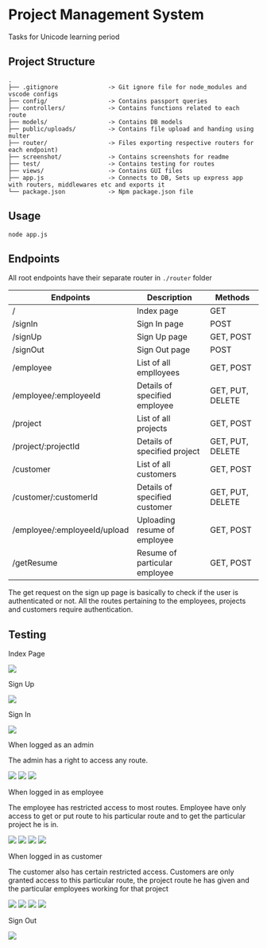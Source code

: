 # Project Management System
Tasks for Unicode learning period

## Project Structure

```
.
├── .gitignore              -> Git ignore file for node_modules and vscode configs
├── config/                 -> Contains passport queries
├── controllers/            -> Contains functions related to each route
├── models/                 -> Contains DB models
├── public/uploads/         -> Contains file upload and handing using multer
├── router/                 -> Files exporting respective routers for each endpoint)
├── screenshot/             -> Contains screenshots for readme
├── test/                   -> Contains testing for routes
├── views/                  -> Contains GUI files
├── app.js                  -> Connects to DB, Sets up express app with routers, middlewares etc and exports it
└── package.json            -> Npm package.json file
```
## Usage
```
node app.js
```
## Endpoints
All root endpoints have their separate router in `./router` folder

|Endpoints                    |Description                                                                      |Methods               |
|-----------------------------|---------------------------------------------------------------------------------|----------------------|
|/                            |Index page                                                                       |GET                   |
|/signIn                      |Sign In page                                                                     |POST                  |
|/signUp                      |Sign Up page                                                                     |GET, POST             |
|/signOut                     |Sign Out page                                                                    |POST                  |
|/employee                    |List of all emplloyees                                                           |GET, POST             |
|/employee/:employeeId        |Details of specified employee                                                    |GET, PUT, DELETE      |
|/project                     |List of all projects                                                             |GET, POST             |
|/project/:projectId          |Details of specified project                                                     |GET, PUT, DELETE      |
|/customer                    |List of all customers                                                            |GET, POST             |
|/customer/:customerId        |Details of specified customer                                                    |GET, PUT, DELETE      |
|/employee/:employeeId/upload |Uploading resume of employee                                                     |GET, POST             |
|/getResume                   |Resume of particular employee                                                    |GET, POST             |

The get request on the sign up page is basically to check if the user is authenticated or not. All the routes pertaining to the employees, projects and customers require authentication.

## Testing

Index Page

<img src="screenshot/index.jpg">

Sign Up

<img src="screenshot/signup.jpg">

Sign In

<img src="screenshot/signin.jpg">

When logged as an admin

The admin has a right to access any route.

<img src="screenshot/admin1.jpg">

<img src="screenshot/admin2.jpg">

<img src="screenshot/admin3.jpg">

When logged in as employee

The employee has restricted access to most routes. Employee have only access to get or put route to his particular route and to get the particular project he is in.


<img src="screenshot/emp1.jpg">

<img src="screenshot/emp2.jpg">

<img src="screenshot/emp3.jpg">

<img src="screenshot/emp4.jpg">

When logged in as customer

The customer also has certain restricted access. Customers are only granted access to this particular route, the project route he has given and the particular employees working for that project

<img src="screenshot/cust1.jpg">

<img src="screenshot/cust2.jpg">

<img src="screenshot/cust3.jpg">

<img src="screenshot/cust4.jpg">

Sign Out

<img src="screenshot/signout.jpg">
